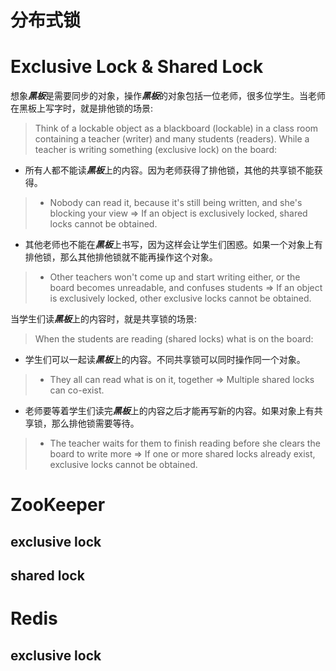 # 分布式锁

# Exclusive Lock & Shared Lock

想象***黑板***是需要同步的对象，操作***黑板***的对象包括一位老师，很多位学生。当老师在黑板上写字时，就是排他锁的场景:
>Think of a lockable object as a blackboard (lockable) in a class room containing a teacher (writer) and many students (readers).
While a teacher is writing something (exclusive lock) on the board:
- 所有人都不能读***黑板***上的内容。因为老师获得了排他锁，其他的共享锁不能获得。
>- Nobody can read it, because it's still being written, and she's blocking your view => If an object is exclusively locked, shared locks cannot be obtained.
- 其他老师也不能在***黑板***上书写，因为这样会让学生们困惑。如果一个对象上有排他锁，那么其他排他锁就不能再操作这个对象。
>- Other teachers won't come up and start writing either, or the board becomes unreadable, and confuses students => If an object is exclusively locked, other exclusive locks cannot be obtained.

当学生们读***黑板***上的内容时，就是共享锁的场景:
>When the students are reading (shared locks) what is on the board:

- 学生们可以一起读***黑板***上的内容。不同共享锁可以同时操作同一个对象。
>- They all can read what is on it, together => Multiple shared locks can co-exist.
- 老师要等着学生们读完***黑板***上的内容之后才能再写新的内容。如果对象上有共享锁，那么排他锁需要等待。
>- The teacher waits for them to finish reading before she clears the board to write more => If one or more shared locks already exist, exclusive locks cannot be obtained.

# ZooKeeper
## exclusive lock
## shared lock

# Redis
## exclusive lock
